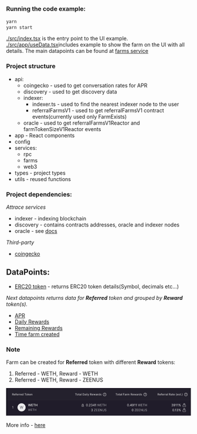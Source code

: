 ### Running the code example:
```
yarn
yarn start
```

[./src/index.tsx](./src/index.tsx) is the entry point to the UI example.
[./src/app/useData.tsx](./src/app/useData.tsx)includes example to show the farm on the UI with all details. 
The main datapoints can be found at [farms service](https://github.com/attrace/code-examples/blob/develop/referralFarming/src/services/farms.ts)

### Project structure
- api:
  - coingecko - used to get conversation rates for APR
  - discovery - used to get discovery data
  - indexer:
    - indexer.ts - used to find the nearest indexer node to the user
    - referralFarmsV1 - used to get referralFarmsV1 contract events(currently used only FarmExists)
  - oracle - used to get referralFarmsV1Reactor and farmTokenSizeV1Reactor events
- app - React components
- config
- services:
  - rpc
  - farms
  - web3
- types - project types
- utils - reused functions


### Project dependencies:
*Attrace services*
- indexer - indexing blockchain
- discovery - contains contracts addresses, oracle and indexer nodes
- oracle - see [docs](https://attrace.com/about/oracles)

*Third-party*
- [coingecko](https://www.coingecko.com/en/api)


## DataPoints:
- [ERC20 token](https://github.com/attrace/code-examples/blob/22a4c873ab3207cca7907db1cecd0bcb7fa1b7a7/referralFarming/src/api/fetchERC20Tokens.ts) - returns ERC20 token details(Symbol, decimals etc...) 


*Next datapoints returns data for **Referred** token and grouped by **Reward** token(s).*

- [APR](https://github.com/attrace/code-examples/blob/develop/referralFarming/src/services/farms.ts)
- [Daily Rewards](https://github.com/attrace/code-examples/blob/develop/referralFarming/src/services/farms.ts)  
- [Remaining Rewards](https://github.com/attrace/code-examples/blob/develop/referralFarming/src/services/farms.ts)
- [Time farm created](https://github.com/attrace/code-examples/blob/develop/referralFarming/src/services/farms.ts)

### Note

Farm can be created for **Referred** token with different **Reward** tokens:
1. Referred - WETH, Reward - WETH
2. Referred - WETH, Reward - ZEENUS

![img.png](img.png)

More info - [here](https://attrace.com/guides/category/referral-farming)

